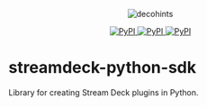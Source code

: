 <p align="center">
    <a>
        <img src="https://raw.githubusercontent.com/gri-gus/streamdeck-python-sdk/main/assets/images/cover.png" alt="decohints">
    </a>
</p>

<p align="center">
    <a href="https://pypi.org/project/streamdeck-sdk" target="_blank">
        <img src="https://img.shields.io/pypi/v/streamdeck-sdk" alt="PyPI">
    </a>
    <a href="https://opensource.org/licenses/Apache-2.0" target="_blank">
        <img src="https://img.shields.io/badge/License-Apache_2.0-blue.svg" alt="PyPI">
    </a>
    <a href="https://developer.elgato.com/documentation/stream-deck/sdk/overview/" target="_blank">
        <img src="https://badgen.net/badge/Elgato/doc/blue" alt="PyPI">
    </a>
</p>

# streamdeck-python-sdk

Library for creating Stream Deck plugins in Python.
